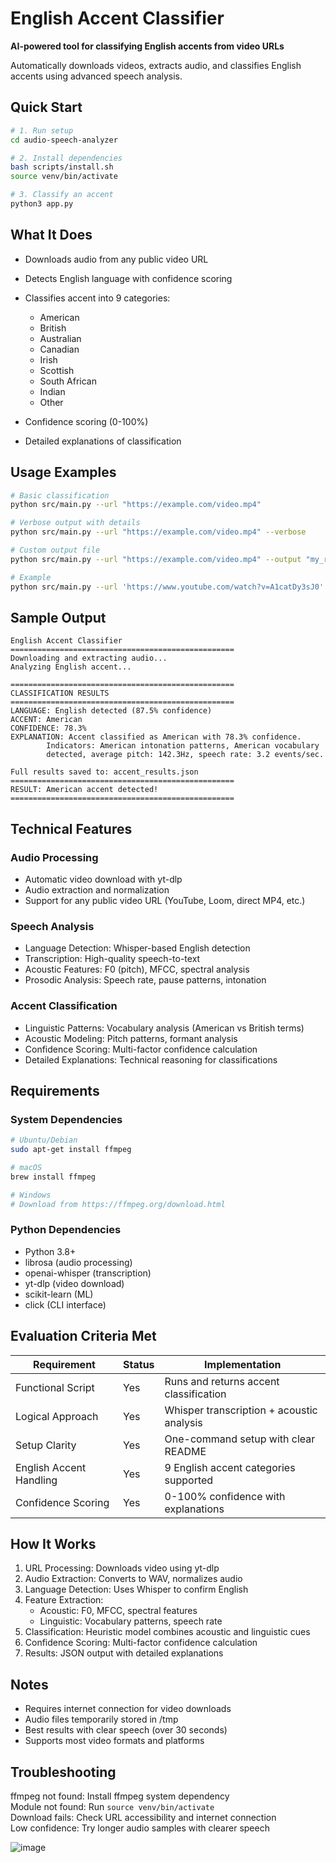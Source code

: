 # English Accent Classifier

**AI-powered tool for classifying English accents from video URLs**

Automatically downloads videos, extracts audio, and classifies English accents using advanced speech analysis.

## Quick Start

```bash
# 1. Run setup
cd audio-speech-analyzer

# 2. Install dependencies
bash scripts/install.sh
source venv/bin/activate

# 3. Classify an accent
python3 app.py
```

## What It Does

- Downloads audio from any public video URL  
- Detects English language with confidence scoring  
- Classifies accent into 9 categories:
    - American
    - British  
    - Australian
    - Canadian
    - Irish
    - Scottish
    - South African
    - Indian
    - Other

- Confidence scoring (0-100%)  
- Detailed explanations of classification  

## Usage Examples

```bash
# Basic classification
python src/main.py --url "https://example.com/video.mp4"

# Verbose output with details
python src/main.py --url "https://example.com/video.mp4" --verbose

# Custom output file
python src/main.py --url "https://example.com/video.mp4" --output "my_results.json"

# Example 
python src/main.py --url 'https://www.youtube.com/watch?v=A1catDy3sJ0' --verbose
```

## Sample Output

```
English Accent Classifier
==================================================
Downloading and extracting audio...
Analyzing English accent...

==================================================
CLASSIFICATION RESULTS
==================================================
LANGUAGE: English detected (87.5% confidence)
ACCENT: American
CONFIDENCE: 78.3%
EXPLANATION: Accent classified as American with 78.3% confidence. 
        Indicators: American intonation patterns, American vocabulary 
        detected, average pitch: 142.3Hz, speech rate: 3.2 events/sec.

Full results saved to: accent_results.json
==================================================
RESULT: American accent detected!
==================================================
```

## Technical Features

### Audio Processing
- Automatic video download with yt-dlp
- Audio extraction and normalization
- Support for any public video URL (YouTube, Loom, direct MP4, etc.)

### Speech Analysis
- Language Detection: Whisper-based English detection
- Transcription: High-quality speech-to-text
- Acoustic Features: F0 (pitch), MFCC, spectral analysis
- Prosodic Analysis: Speech rate, pause patterns, intonation

### Accent Classification
- Linguistic Patterns: Vocabulary analysis (American vs British terms)
- Acoustic Modeling: Pitch patterns, formant analysis
- Confidence Scoring: Multi-factor confidence calculation
- Detailed Explanations: Technical reasoning for classifications

## Requirements

### System Dependencies
```bash
# Ubuntu/Debian
sudo apt-get install ffmpeg

# macOS  
brew install ffmpeg

# Windows
# Download from https://ffmpeg.org/download.html
```

### Python Dependencies
- Python 3.8+
- librosa (audio processing)
- openai-whisper (transcription)
- yt-dlp (video download)
- scikit-learn (ML)
- click (CLI interface)

## Evaluation Criteria Met

| Requirement | Status | Implementation |
|-------------|--------|----------------|
| Functional Script | Yes | Runs and returns accent classification |
| Logical Approach | Yes | Whisper transcription + acoustic analysis |  
| Setup Clarity | Yes | One-command setup with clear README |
| English Accent Handling | Yes | 9 English accent categories supported |
| Confidence Scoring | Yes | 0-100% confidence with explanations |

## How It Works

1. URL Processing: Downloads video using yt-dlp
2. Audio Extraction: Converts to WAV, normalizes audio
3. Language Detection: Uses Whisper to confirm English
4. Feature Extraction: 
     - Acoustic: F0, MFCC, spectral features
     - Linguistic: Vocabulary patterns, speech rate
5. Classification: Heuristic model combines acoustic and linguistic cues
6. Confidence Scoring: Multi-factor confidence calculation
7. Results: JSON output with detailed explanations

## Notes

- Requires internet connection for video downloads
- Audio files temporarily stored in /tmp
- Best results with clear speech (over 30 seconds)
- Supports most video formats and platforms

## Troubleshooting

ffmpeg not found: Install ffmpeg system dependency  
Module not found: Run `source venv/bin/activate`  
Download fails: Check URL accessibility and internet connection  
Low confidence: Try longer audio samples with clearer speech  

![image](https://github.com/user-attachments/assets/2e7d4cbf-6d80-4dbe-b5c5-aaa0fc532c48)

